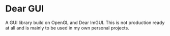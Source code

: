 # Dear GUI
A GUI library build on OpenGL and Dear ImGUI. This is not production 
ready at all and is mainly to be used in my own personal projects.
